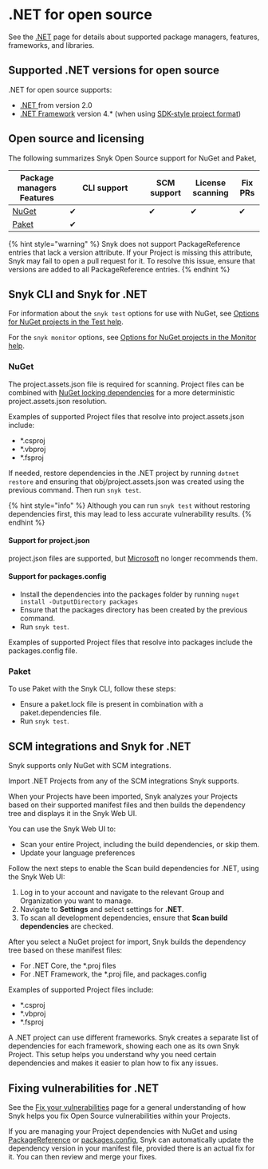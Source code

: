 # .NET for open source

See the [.NET](./) page for details about supported package managers, features, frameworks, and libraries.

## Supported .NET versions **for open source**

.NET for open source supports:

* [.NET ](https://versionsof.net/core/)from version 2.0
* [.NET Framework](https://versionsof.net/framework/) version 4.\* (when using [SDK-style project format](https://learn.microsoft.com/en-us/visualstudio/msbuild/how-to-use-project-sdk?view=vs-2022))

## Open source and licensing

The following summarizes Snyk Open Source support for NuGet and Paket,

<table><thead><tr><th>Package managers Features</th><th width="143">CLI support</th><th>SCM support</th><th>License scanning</th><th>Fix PRs</th></tr></thead><tbody><tr><td><a href="https://www.nuget.org">NuGet</a></td><td>✔︎</td><td>✔︎</td><td>✔︎</td><td>✔︎</td></tr><tr><td><a href="https://fsprojects.github.io/Paket/index.html">Paket</a></td><td>✔︎</td><td></td><td></td><td></td></tr></tbody></table>

{% hint style="warning" %}
Snyk does not support PackageReference entries that lack a version attribute. If your Project is missing this attribute, Snyk may fail to open a pull request for it. To resolve this issue, ensure that versions are added to all PackageReference entries.
{% endhint %}

## Snyk CLI and Snyk for .NET

For information about the `snyk test` options for use with NuGet, see [Options for NuGet projects in the Test help](../../snyk-cli/commands/test.md#options-for-nuget-projects).&#x20;

For the `snyk monitor` options, see [Options for NuGet projects in the Monitor help](../../snyk-cli/commands/monitor.md#options-for-nuget-projects).

### NuGet&#x20;

The project.assets.json file is required for scanning. Project files can be combined with [NuGet locking dependencies](https://learn.microsoft.com/en-us/nuget/consume-packages/package-references-in-project-files#locking-dependencies) for a more deterministic project.assets.json resolution.

Examples of supported Project files that resolve into project.assets.json include:

* \*.csproj
* \*.vbproj
* \*.fsproj

If needed, restore dependencies in the .NET project by running `dotnet restore` and ensuring that obj/project.assets.json was created using the previous command. Then run `snyk test`.

{% hint style="info" %}
Although you can run `snyk test` without restoring dependencies first, this may lead to less accurate vulnerability results.
{% endhint %}

#### **Support for project.json**

project.json files are supported, but [Microsoft](https://learn.microsoft.com/en-us/nuget/archive/project-json) no longer recommends them.&#x20;

#### Support for packages.config

* Install the dependencies into the packages folder by running `nuget install -OutputDirectory packages`&#x20;
* Ensure that the packages directory has been created by the previous command.&#x20;
* Run `snyk test`.

Examples of supported Project files that resolve into packages include the packages.config file.

### Paket

To use Paket with the Snyk CLI, follow these steps:

* &#x20;Ensure a paket.lock file is present in combination with a paket.dependencies file.&#x20;
* Run `snyk test`.

## SCM integrations and Snyk for .NET

Snyk supports only NuGet with SCM integrations.

Import .NET Projects from any of the SCM integrations Snyk supports.

When your Projects have been imported, Snyk analyzes your Projects based on their supported manifest files and then builds the dependency tree and displays it in the Snyk Web UI.

You can use the Snyk Web UI to:

* Scan your entire Project, including the build dependencies, or skip them.
* Update your language preferences

Follow the next steps to enable the Scan build dependencies for .NET, using the Snyk Web UI:

1. Log in to your account and navigate to the relevant Group and Organization you want to manage.
2. Navigate to **Settings** and select settings for **.NET**.
3. To scan all development dependencies, ensure that **Scan build dependencies** are checked.

After you select a NuGet project for import, Snyk builds the dependency tree based on these manifest files:

* For .NET Core, the \*.proj files
* For .NET Framework, the \*.proj file, and packages.config

Examples of supported Project files include:

* \*.csproj
* \*.vbproj
* \*.fsproj

A .NET project can use different frameworks. Snyk creates a separate list of dependencies for each framework, showing each one as its own Snyk Project. This setup helps you understand why you need certain dependencies and makes it easier to plan how to fix any issues.

## Fixing vulnerabilities for .NET

See the [Fix your vulnerabilities](../../scan-with-snyk/snyk-open-source/manage-vulnerabilities/fix-your-vulnerabilities.md) page for a general understanding of how Snyk helps you fix Open Source vulnerabilities within your Projects.

If you are managing your Project dependencies with NuGet and using [PackageReference](https://docs.microsoft.com/en-us/nuget/consume-packages/package-references-in-project-files) or [packages.config](https://docs.microsoft.com/en-us/nuget/reference/packages-config), Snyk can automatically update the dependency version in your manifest file, provided there is an actual fix for it. You can then review and merge your fixes.

